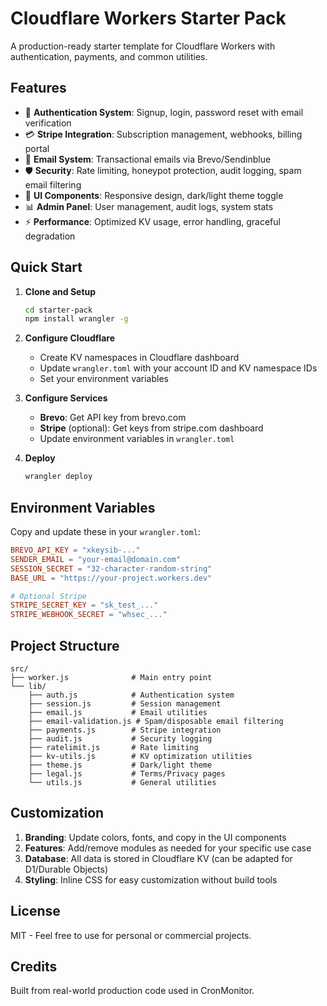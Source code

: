 # Cloudflare Workers Starter Pack

A production-ready starter template for Cloudflare Workers with authentication, payments, and common utilities.

## Features

- 🔐 **Authentication System**: Signup, login, password reset with email verification
- 💳 **Stripe Integration**: Subscription management, webhooks, billing portal
- 📧 **Email System**: Transactional emails via Brevo/Sendinblue
- 🛡️ **Security**: Rate limiting, honeypot protection, audit logging, spam email filtering
- 🎨 **UI Components**: Responsive design, dark/light theme toggle
- 📊 **Admin Panel**: User management, audit logs, system stats
- ⚡ **Performance**: Optimized KV usage, error handling, graceful degradation

## Quick Start

1. **Clone and Setup**
   ```bash
   cd starter-pack
   npm install wrangler -g
   ```

2. **Configure Cloudflare**
   - Create KV namespaces in Cloudflare dashboard
   - Update `wrangler.toml` with your account ID and KV namespace IDs
   - Set your environment variables

3. **Configure Services**
   - **Brevo**: Get API key from brevo.com
   - **Stripe** (optional): Get keys from stripe.com dashboard
   - Update environment variables in `wrangler.toml`

4. **Deploy**
   ```bash
   wrangler deploy
   ```

## Environment Variables

Copy and update these in your `wrangler.toml`:

```toml
BREVO_API_KEY = "xkeysib-..."
SENDER_EMAIL = "your-email@domain.com"
SESSION_SECRET = "32-character-random-string"
BASE_URL = "https://your-project.workers.dev"

# Optional Stripe
STRIPE_SECRET_KEY = "sk_test_..."
STRIPE_WEBHOOK_SECRET = "whsec_..."
```

## Project Structure

```
src/
├── worker.js              # Main entry point
└── lib/
    ├── auth.js            # Authentication system
    ├── session.js         # Session management
    ├── email.js           # Email utilities
    ├── email-validation.js # Spam/disposable email filtering
    ├── payments.js        # Stripe integration
    ├── audit.js           # Security logging
    ├── ratelimit.js       # Rate limiting
    ├── kv-utils.js        # KV optimization utilities
    ├── theme.js           # Dark/light theme
    ├── legal.js           # Terms/Privacy pages
    └── utils.js           # General utilities
```

## Customization

1. **Branding**: Update colors, fonts, and copy in the UI components
2. **Features**: Add/remove modules as needed for your specific use case
3. **Database**: All data is stored in Cloudflare KV (can be adapted for D1/Durable Objects)
4. **Styling**: Inline CSS for easy customization without build tools

## License

MIT - Feel free to use for personal or commercial projects.

## Credits

Built from real-world production code used in CronMonitor.
